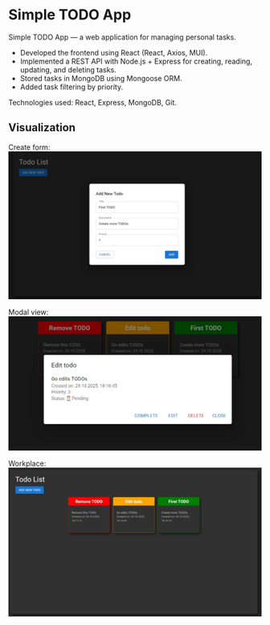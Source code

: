 # Simple TODO App

Simple TODO App — a web application for managing personal tasks.

- Developed the frontend using React (React, Axios, MUI).
- Implemented a REST API with Node.js + Express for creating, reading, updating, and deleting tasks.
- Stored tasks in MongoDB using Mongoose ORM.
- Added task filtering by priority.

Technologies used: React, Express, MongoDB, Git.


## Visualization

Create form:
![Create form](assets/create_form.jpeg)

Modal view:
![Modal view](assets/todo_modal.jpeg)

Workplace:
![Workplace](assets/todos_workplace.jpeg)
